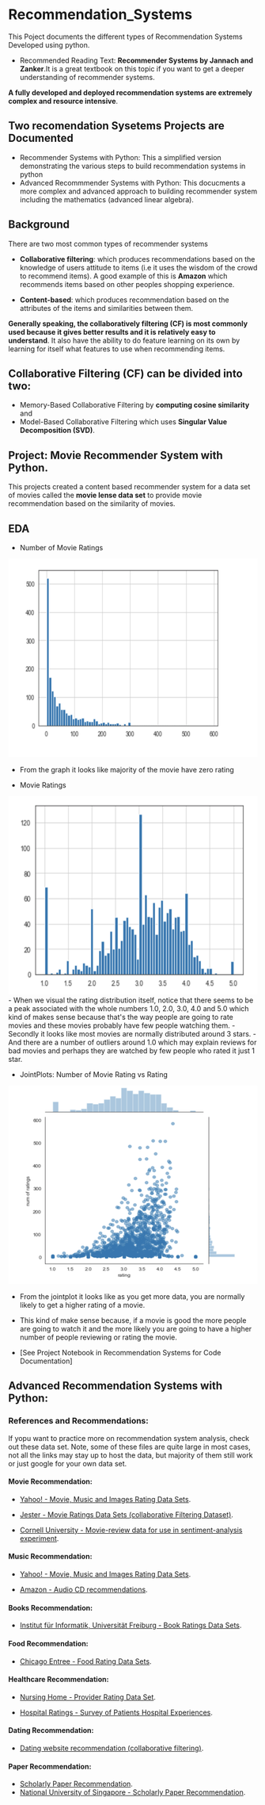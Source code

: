 # Recommendation_Systems
 This Poject documents the different types of Recommendation Systems Developed using python.

 
- Recommended Reading Text: **Recommender Systems by Jannach and Zanker**.It is a great textbook on this topic if you want to get a deeper understanding of recommender systems.

**A fully developed and deployed recommendation systems are extremely complex and resource intensive**.

## Two recomendation Sysetems Projects are Documented
- Recommender Systems with Python: This a simplified version demonstrating the various steps to build recommendation systems in python
- Advanced Recommmender Systems with Python: This docucments a more complex and advanced approach to building recommender system including the mathematics (advanced linear algebra).

## Background
There are two most common types of recommender systems
- **Collaborative filtering**: which produces recommendations based on the knowledge of users attitude to items (i.e it uses the wisdom of the crowd to recommend items). A good example of this is **Amazon** which recommends items based on other peoples shopping experience.

- **Content-based**: which produces recommendation based on the attributes of the items and similarities between them.

**Generally speaking, the collaboratively filtering (CF) is most commonly used because it gives better results and it is relatively easy to understand**. It also have the ability to do feature learning on its own by learning for itself what features to use when recommending items.

## Collaborative Filtering (CF) can be divided into two:
- Memory-Based Collaborative Filtering by **computing cosine similarity** and 
- Model-Based Collaborative Filtering which uses **Singular Value Decomposition (SVD)**.

## Project: Movie Recommender System with Python. 
This projects created a content based recommender system for a data set of movies called the **movie lense data set** to provide movie recommendation based on the similarity of movies.

## EDA

- Number of Movie Ratings
<img src="./images/num_ratings.png" width="600" height="400">

- From the graph it looks like majority of the movie have zero rating


- Movie Ratings 
<img src="./images/ratings_dsn.png" width="600" height="400">
- When we visual the rating distribution itself, notice that there seems to be a peak associated with the whole numbers 1.0, 2.0, 3.0, 4.0 and 5.0 which kind of makes sense because that's the way people are going to rate movies and these movies probably have few people watching them.
- Secondly it looks like most movies are normally distributed around 3 stars.
- And there are a number of outliers around 1.0 which may explain reviews for bad movies and perhaps they are watched by few people who rated it just 1 star.

- JointPlots: Number of Movie Rating vs Rating
<img src="./images/num_rating_jointplot.png" width="600" height="400">

- From the jointplot it looks like as you get more data, you are normally likely to get a higher rating of a movie.
- This kind of make sense because, if a movie is good the more people are going to watch it and the more likely you are going to have a higher number of people reviewing or rating the movie.


- [See Project Notebook in Recommendation Systems for Code Documentation]

## Advanced Recommendation Systems with Python:




















### References and Recommendations:

If yopu want to practice more on recommendation system analysis, check out these data set. Note, some of these files are quite large in most cases, not all the links may stay up to host the data, but majority of them still work or just google for your own data set.

#### Movie Recommendation:

- [Yahoo! - Movie, Music and Images Rating Data Sets](https://webscope.sandbox.yahoo.com/catalog.php?datatype=r&guccounter=1&guce_referrer=aHR0cDovL2xvY2FsaG9zdDo4ODg4L25vdGVib29rcy9NeURhdGFfU2NpZW5jZV9Db2Rlcy9SZWZhY3RvcmVkX1B5X0RTX01MX0Jvb3RjYW1wLW1hc3Rlci8xOS1SZWNvbW1lbmRlci1TeXN0ZW1zLzAyLUFkdmFuY2VkJTIwUmVjb21tZW5kZXIlMjBTeXN0ZW1zJTIwd2l0aCUyMFB5dGhvbi5pcHluYg&guce_referrer_sig=AQAAACb_C41Y16e_4XYwnEUCt0-ToyiBXWYfPbiHPOJ7SVmX1lxDVGPwvRGeI_42INmLZgHfODbuz7taZgfyMnX8Y159S4RwQbKg6lAvpy6PjZmI_eu-afc4-vF0stdqAUje4FFq8NTRCGSfu3SI-ls6ofRrfLk2r76axGv7RmQg5jW_).

- [Jester -  Movie Ratings Data Sets (collaborative Filtering Dataset)](https://goldberg.berkeley.edu/jester-data/).

- [Cornell University - Movie-review data for use in sentiment-analysis experiment](http://www.cs.cornell.edu/people/pabo/movie-review-data/).

#### Music Recommendation:

- [Yahoo! - Movie, Music and Images Rating Data Sets](https://webscope.sandbox.yahoo.com/catalog.php?datatype=r&guccounter=1&guce_referrer=aHR0cDovL2xvY2FsaG9zdDo4ODg4L25vdGVib29rcy9NeURhdGFfU2NpZW5jZV9Db2Rlcy9SZWZhY3RvcmVkX1B5X0RTX01MX0Jvb3RjYW1wLW1hc3Rlci8xOS1SZWNvbW1lbmRlci1TeXN0ZW1zLzAyLUFkdmFuY2VkJTIwUmVjb21tZW5kZXIlMjBTeXN0ZW1zJTIwd2l0aCUyMFB5dGhvbi5pcHluYg&guce_referrer_sig=AQAAACb_C41Y16e_4XYwnEUCt0-ToyiBXWYfPbiHPOJ7SVmX1lxDVGPwvRGeI_42INmLZgHfODbuz7taZgfyMnX8Y159S4RwQbKg6lAvpy6PjZmI_eu-afc4-vF0stdqAUje4FFq8NTRCGSfu3SI-ls6ofRrfLk2r76axGv7RmQg5jW_).

- [Amazon - Audio CD recommendations](http://131.193.40.52/data/).

#### Books Recommendation:

- [Institut für Informatik, Universität Freiburg - Book Ratings Data Sets](http://www2.informatik.uni-freiburg.de/~cziegler/BX/).

#### Food Recommendation:

- [Chicago Entree - Food Rating Data Sets](http://archive.ics.uci.edu/ml/datasets/Entree+Chicago+Recommendation+Data).

#### Healthcare Recommendation:
- [Nursing Home - Provider Rating Data Set](http://data.medicare.gov/dataset/Nursing-Home-Compare-Provider-Ratings/mufm-vy8d).

- [Hospital Ratings - Survey of Patients Hospital Experiences](http://data.medicare.gov/dataset/Survey-of-Patients-Hospital-Experiences-HCAHPS-/rj76-22dk).

#### Dating Recommendation:
- [Dating website recommendation (collaborative filtering)](www.libimseti.cz).

#### Paper Recommendation:
- [Scholarly Paper Recommendation](http://www.occamslab.com/petricek/data/).
- [National University of Singapore - Scholarly Paper Recommendation](http://www.comp.nus.edu.sg/~sugiyama/SchPaperRecData.html).








